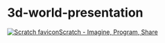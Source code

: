 # 3d-world-presentation

[![Scratch favicon](https://github.com/baronk2/scratch-elements/blob/main/img/favicon/scratch-favicon.ico)Scratch - Imagine, Program, Share](https://scratch.mit.edu/)
